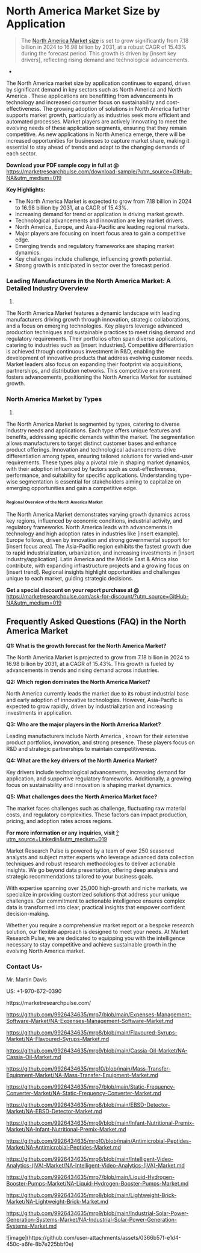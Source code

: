 <h1>North America  Market&nbsp;Size by Application</h1><blockquote><p>The <a href="https://marketresearchpulse.com/download-sample/?utm_source=GitHub-NA&amp;utm_medium=019">North America  Market size</a> is set to grow significantly from 7.18 billion in 2024 to 16.98 billion by 2031, at a robust CAGR of 15.43% during the forecast period. This growth is driven by [insert key drivers], reflecting rising demand and technological advancements.</p></blockquote><ul><li></li></ul><p>The North America  market size by application continues to expand, driven by significant demand in key sectors such as North America  and North America . These applications are benefitting from advancements in technology and increased consumer focus on sustainability and cost-effectiveness. The growing adoption of solutions in North America  further supports market growth, particularly as industries seek more efficient and automated processes. Market players are actively innovating to meet the evolving needs of these application segments, ensuring that they remain competitive. As new applications in North America  emerge, there will be increased opportunities for businesses to capture market share, making it essential to stay ahead of trends and adapt to the changing demands of each sector.</p><p><strong>Download your PDF sample copy in full at @ </strong><a href="https://marketresearchpulse.com/download-sample/?utm_source=GitHub-NA&amp;utm_medium=019">https://marketresearchpulse.com/download-sample/?utm_source=GitHub-NA&amp;utm_medium=019</a></p><p><strong>Key Highlights: </strong></p><ul><li>The North America  Market is expected to grow from 7.18 billion in 2024 to 16.98 billion by 2031, at a CAGR of 15.43%.</li><li>Increasing demand for trend or application is driving market growth.</li><li>Technological advancements and innovation are key market drivers.</li><li>North America, Europe, and Asia-Pacific are leading regional markets.</li><li>Major players are focusing on insert focus area to gain a competitive edge.</li><li>Emerging trends and regulatory frameworks are shaping market dynamics.</li><li>Key challenges include challenge, influencing growth potential.</li><li>Strong growth is anticipated in sector over the forecast period.</li></ul><h3>Leading Manufacturers in the North America  Market: A Detailed Industry Overview</h3><ol><li></li></ol><div class="flex max-w-full flex-col flex-grow"><div class="min-h-8 text-message flex w-full flex-col items-end gap-2 whitespace-normal break-words [.text-message+&amp;]:mt-5" dir="auto" data-message-author-role="assistant" data-message-id="fd8432e4-4910-450d-b182-61b7bfb0a01f" data-message-model-slug="gpt-4o"><div class="flex w-full flex-col gap-1 empty:hidden first:pt-[3px]"><div class="markdown prose w-full break-words dark:prose-invert light"><p>The North America  Market features a dynamic landscape with leading manufacturers driving growth through innovation, strategic collaborations, and a focus on emerging technologies. Key players leverage advanced production techniques and sustainable practices to meet rising demand and regulatory requirements. Their portfolios often span diverse applications, catering to industries such as [insert industries]. Competitive differentiation is achieved through continuous investment in R&amp;D, enabling the development of innovative products that address evolving customer needs. Market leaders also focus on expanding their footprint via acquisitions, partnerships, and distribution networks. This competitive environment fosters advancements, positioning the North America  Market for sustained growth.</p></div></div></div></div><h3>North America  Market by Types</h3><ol><li></li></ol><div class="flex max-w-full flex-col flex-grow"><div class="min-h-8 text-message flex w-full flex-col items-end gap-2 whitespace-normal break-words [.text-message+&amp;]:mt-5" dir="auto" data-message-author-role="assistant" data-message-id="084470be-0bb7-4664-bddf-5156b4f41249" data-message-model-slug="gpt-4o-mini"><div class="flex w-full flex-col gap-1 empty:hidden first:pt-[3px]"><div class="markdown prose w-full break-words dark:prose-invert light"><p>The North America  Market is segmented by types, catering to diverse industry needs and applications. Each type offers unique features and benefits, addressing specific demands within the market. The segmentation allows manufacturers to target distinct customer bases and enhance product offerings. Innovation and technological advancements drive differentiation among types, ensuring tailored solutions for varied end-user requirements. These types play a pivotal role in shaping market dynamics, with their adoption influenced by factors such as cost-effectiveness, performance, and suitability for specific applications. Understanding type-wise segmentation is essential for stakeholders aiming to capitalize on emerging opportunities and gain a competitive edge.</p></div></div></div></div><h3><span style="font-size: 11px;">Regional Overview of the North America  Market</span></h3><div class="flex max-w-full flex-col flex-grow"><div class="min-h-8 text-message flex w-full flex-col items-end gap-2 whitespace-normal break-words [.text-message+&amp;]:mt-5" dir="auto" data-message-author-role="assistant" data-message-id="e9038762-ce64-4e30-91c9-9bd413514231" data-message-model-slug="gpt-4o-mini"><div class="flex w-full flex-col gap-1 empty:hidden first:pt-[3px]"><div class="markdown prose w-full break-words dark:prose-invert light"><p>The North America  Market demonstrates varying growth dynamics across key regions, influenced by economic conditions, industrial activity, and regulatory frameworks. North America leads with advancements in technology and high adoption rates in industries like [insert example]. Europe follows, driven by innovation and strong governmental support for [insert focus area]. The Asia-Pacific region exhibits the fastest growth due to rapid industrialization, urbanization, and increasing investments in [insert industry/application]. Latin America and the Middle East &amp; Africa also contribute, with expanding infrastructure projects and a growing focus on [insert trend]. Regional insights highlight opportunities and challenges unique to each market, guiding strategic decisions.</p></div></div></div></div><p><strong>Get a special discount on your report purchase at @ </strong><a href="https://marketresearchpulse.com/ask-for-discount/?utm_source=GitHub-NA&amp;utm_medium=019">https://marketresearchpulse.com/ask-for-discount/?utm_source=GitHub-NA&amp;utm_medium=019</a></p><h2>Frequently Asked Questions (FAQ) in the North America  Market</h2><p><strong>Q1: What is the growth forecast for the North America  Market?</strong></p><p>The North America  Market is projected to grow from 7.18 billion in 2024 to 16.98 billion by 2031, at a CAGR of 15.43%. This growth is fueled by advancements in trends and rising demand across industries.</p><p><strong>Q2: Which region dominates the North America  Market?</strong></p><p>North America currently leads the market due to its robust industrial base and early adoption of innovative technologies. However, Asia-Pacific is expected to grow rapidly, driven by industrialization and increasing investments in application.</p><p><strong>Q3: Who are the major players in the North America  Market?</strong></p><p>Leading manufacturers include North America , known for their extensive product portfolios, innovation, and strong presence. These players focus on R&amp;D and strategic partnerships to maintain competitiveness.</p><p><strong>Q4: What are the key drivers of the North America  Market?</strong></p><p>Key drivers include technological advancements, increasing demand for application, and supportive regulatory frameworks. Additionally, a growing focus on sustainability and innovation is shaping market dynamics.</p><p><strong>Q5: What challenges does the North America  Market face?</strong></p><p>The market faces challenges such as challenge, fluctuating raw material costs, and regulatory complexities. These factors can impact production, pricing, and adoption rates across regions.</p><p><strong>For more information or any inquiries, visit&nbsp;</strong><a href="?utm_source=Linkedin&utm_medium=019">?utm_source=Linkedin&utm_medium=019</a></p><p>Market Research Pulse is powered by a team of over 250 seasoned analysts and subject matter experts who leverage advanced data collection techniques and robust research methodologies to deliver actionable insights. We go beyond data presentation, offering deep analysis and strategic recommendations tailored to your business goals.</p><p>With expertise spanning over 25,000 high-growth and niche markets, we specialize in providing customized solutions that address your unique challenges. Our commitment to actionable intelligence ensures complex data is transformed into clear, practical insights that empower confident decision-making.</p><p>Whether you require a comprehensive market report or a bespoke research solution, our flexible approach is designed to meet your needs. At Market Research Pulse, we are dedicated to equipping you with the intelligence necessary to stay competitive and achieve sustainable growth in the evolving North America  market.</p><h3><strong>Contact Us-</strong></h3><p>Mr. Martin Davis</p><p>US: +1-970-672-0390</p><p>https://marketresearchpulse.com/</p><p><a href="https://github.com/9926434635/mrp7/blob/main/Expenses-Management-Software-Market/NA-Expenses-Management-Software-Market.md">https://github.com/9926434635/mrp7/blob/main/Expenses-Management-Software-Market/NA-Expenses-Management-Software-Market.md</a></p><p><a href="https://github.com/9926434635/mrp8/blob/main/Flavoured-Syrups-Market/NA-Flavoured-Syrups-Market.md">https://github.com/9926434635/mrp8/blob/main/Flavoured-Syrups-Market/NA-Flavoured-Syrups-Market.md</a></p><p><a href="https://github.com/9926434635/mrp9/blob/main/Cassia-Oil-Market/NA-Cassia-Oil-Market.md">https://github.com/9926434635/mrp9/blob/main/Cassia-Oil-Market/NA-Cassia-Oil-Market.md</a></p><p><a href="https://github.com/9926434635/mrp10/blob/main/Mass-Transfer-Equipment-Market/NA-Mass-Transfer-Equipment-Market.md">https://github.com/9926434635/mrp10/blob/main/Mass-Transfer-Equipment-Market/NA-Mass-Transfer-Equipment-Market.md</a></p><p><a href="https://github.com/9926434635/mrp7/blob/main/Static-Frequency-Converter-Market/NA-Static-Frequency-Converter-Market.md">https://github.com/9926434635/mrp7/blob/main/Static-Frequency-Converter-Market/NA-Static-Frequency-Converter-Market.md</a></p><p><a href="https://github.com/9926434635/mrp8/blob/main/EBSD-Detector-Market/NA-EBSD-Detector-Market.md">https://github.com/9926434635/mrp8/blob/main/EBSD-Detector-Market/NA-EBSD-Detector-Market.md</a></p><p><a href="https://github.com/9926434635/mrp9/blob/main/Infant-Nutritional-Premix-Market/NA-Infant-Nutritional-Premix-Market.md">https://github.com/9926434635/mrp9/blob/main/Infant-Nutritional-Premix-Market/NA-Infant-Nutritional-Premix-Market.md</a></p><p><a href="https://github.com/9926434635/mrp10/blob/main/Antimicrobial-Peptides-Market/NA-Antimicrobial-Peptides-Market.md">https://github.com/9926434635/mrp10/blob/main/Antimicrobial-Peptides-Market/NA-Antimicrobial-Peptides-Market.md</a></p><p><a href="https://github.com/9926434635/mrp6/blob/main/Intelligent-Video-Analytics-(IVA)-Market/NA-Intelligent-Video-Analytics-(IVA)-Market.md">https://github.com/9926434635/mrp6/blob/main/Intelligent-Video-Analytics-(IVA)-Market/NA-Intelligent-Video-Analytics-(IVA)-Market.md</a></p><p><a href="https://github.com/9926434635/mrp7/blob/main/Liquid-Hydrogen-Booster-Pumps-Market/NA-Liquid-Hydrogen-Booster-Pumps-Market.md">https://github.com/9926434635/mrp7/blob/main/Liquid-Hydrogen-Booster-Pumps-Market/NA-Liquid-Hydrogen-Booster-Pumps-Market.md</a></p><p><a href="https://github.com/9926434635/mrp8/blob/main/Lightweight-Brick-Market/NA-Lightweight-Brick-Market.md">https://github.com/9926434635/mrp8/blob/main/Lightweight-Brick-Market/NA-Lightweight-Brick-Market.md</a></p><p><a href="https://github.com/9926434635/mrp9/blob/main/Industrial-Solar-Power-Generation-Systems-Market/NA-Industrial-Solar-Power-Generation-Systems-Market.md">https://github.com/9926434635/mrp9/blob/main/Industrial-Solar-Power-Generation-Systems-Market/NA-Industrial-Solar-Power-Generation-Systems-Market.md</a></p>
![image](https://github.com/user-attachments/assets/0366b57f-e1d4-450c-a6fe-8b7e225bbf0e)
